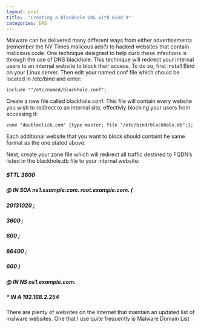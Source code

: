 ```yaml
---
layout: post
title:  "Creating a Blackhole DNS with Bind 9"
categories: DNS
---
```


Malware can be delivered many different ways from either advertisements (remember the NY Times malicous ads?) to hacked websites that contain malicious code.  One technique designed to help curb these infections is through the use of DNS blackhole.  This technique will redirect your internal users to an internal website to block their access.  To do so, first install Bind on your Linux server.  Then edit your named.conf file which should be located in /etc/bind and enter:

`include ""/etc/named/blackhole.conf";`

Create a new file called blackhole.conf.  This file will contain every website you wish to redirect to an internal site, effectivly blocking your users from accessing it:

`zone "doubleclick.com" {type master; file "/etc/bind/blackhole.db";};`

Each additional website that you want to block should containt he same format as the one stated above.

Next, create your zone file which will redirect all traffic destined to FQDN’s listed in the blackhole.db file to your internal website:

##### $TTL 3600
##### @ IN SOA ns1.example.com. root.example.com. (
##### 20131020 ;
##### 3600  ;
##### 600  ;
##### 86400  ;
##### 600 )

##### @ IN NS ns1.example.com.

##### * IN A 192.168.2.254

There are plenty of websites on the Internet that maintain an updated list of malware websites.  One that I use quite frequently is Malware Domain List
